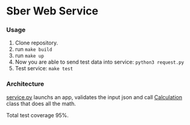 # Sber Web Service


### Usage
1. Clone repository.
2. run ```make build```
3. run ```make up```
4. Now you are able to send test data into service: 
```python3 request.py```
5. Test service: ```make test```

### Architecture

[service.py](service.py) launchs an app, validates the input json and call [Calculation](logic.py) class  that does all the math.

Total test coverage 95%.
